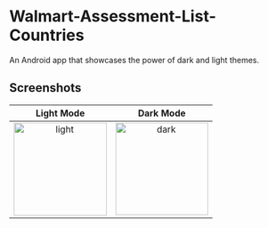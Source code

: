 # Walmart-Assessment-List-Countries
An Android app that showcases the power of dark and light themes.

## Screenshots


| Light Mode | Dark Mode |
|:---:|:---:|
| <img width="167" alt="light" src="https://github.com/nahCauhsoJ/Walmart-Assessment-List-Countries/assets/67162992/1ff4ad9a-7f2f-49c0-8162-88e1e5c4eea5"> | <img width="166" alt="dark" src="https://github.com/nahCauhsoJ/Walmart-Assessment-List-Countries/assets/67162992/ce1dafe8-14ac-42c8-ac5f-fead8a76ce37"> |
